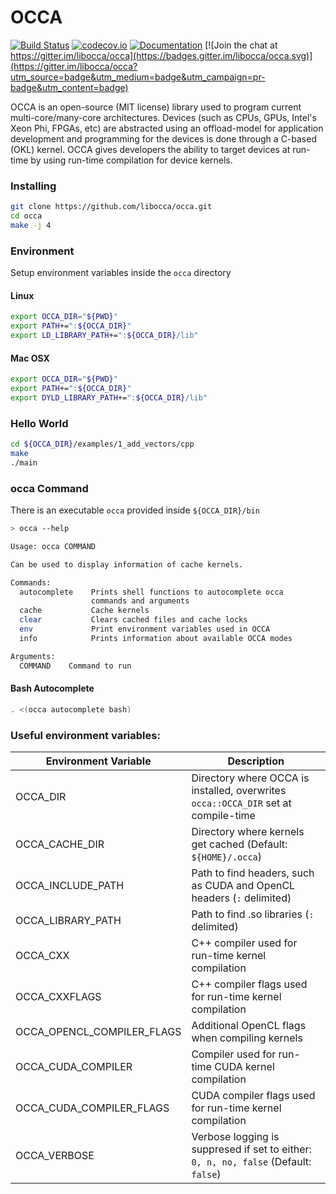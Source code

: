 <a name="OCCA"></a>
# OCCA

[![Build Status](https://travis-ci.org/libocca/occa.svg)](https://travis-ci.org/libocca/occa)
[![codecov.io](https://codecov.io/github/libocca/occa/coverage.svg)](https://codecov.io/github/libocca/occa)
[![Documentation](https://readthedocs.org/projects/occa/badge/?version=latest)](https://occa.readthedocs.io/en/latest/?badge=latest)
[![Join the chat at https://gitter.im/libocca/occa](https://badges.gitter.im/libocca/occa.svg)](https://gitter.im/libocca/occa?utm_source=badge&utm_medium=badge&utm_campaign=pr-badge&utm_content=badge)

OCCA is an open-source (MIT license) library used to program current multi-core/many-core architectures.
Devices (such as CPUs, GPUs, Intel's Xeon Phi, FPGAs, etc) are abstracted using an offload-model for application development and programming for the devices is done through a C-based (OKL) kernel.
OCCA gives developers the ability to target devices at run-time by using run-time compilation for device kernels.

### Installing

```bash
git clone https://github.com/libocca/occa.git
cd occa
make -j 4
```

### Environment

Setup environment variables inside the `occa` directory

#### Linux

```bash
export OCCA_DIR="${PWD}"
export PATH+=":${OCCA_DIR}"
export LD_LIBRARY_PATH+=":${OCCA_DIR}/lib"
```

#### Mac OSX

```bash
export OCCA_DIR="${PWD}"
export PATH+=":${OCCA_DIR}"
export DYLD_LIBRARY_PATH+=":${OCCA_DIR}/lib"
```

### Hello World

```bash
cd ${OCCA_DIR}/examples/1_add_vectors/cpp
make
./main
```

### occa Command

There is an executable `occa` provided inside `${OCCA_DIR}/bin`

```bash
> occa --help

Usage: occa COMMAND

Can be used to display information of cache kernels.

Commands:
  autocomplete    Prints shell functions to autocomplete occa
                  commands and arguments
  cache           Cache kernels
  clear           Clears cached files and cache locks
  env             Print environment variables used in OCCA
  info            Prints information about available OCCA modes

Arguments:
  COMMAND    Command to run
```

#### Bash Autocomplete

```bash
. <(occa autocomplete bash)
```

### Useful environment variables:
| Environment Variable       | Description                                                                         |
|----------------------------|-------------------------------------------------------------------------------------|
| OCCA_DIR                   | Directory where OCCA is installed, overwrites `occa::OCCA_DIR` set at compile-time  |
| OCCA_CACHE_DIR             | Directory where kernels get cached (Default: `${HOME}/.occa`)                       |
| OCCA_INCLUDE_PATH          | Path to find headers, such as CUDA and OpenCL headers (`:` delimited)               |
| OCCA_LIBRARY_PATH          | Path to find .so libraries (`:` delimited)                                          |
| OCCA_CXX                   | C++ compiler used for run-time kernel compilation                                   |
| OCCA_CXXFLAGS              | C++ compiler flags used for run-time kernel compilation                             |
| OCCA_OPENCL_COMPILER_FLAGS | Additional OpenCL flags when compiling kernels                                      |
| OCCA_CUDA_COMPILER         | Compiler used for run-time CUDA kernel compilation                                  |
| OCCA_CUDA_COMPILER_FLAGS   | CUDA compiler flags used for run-time kernel compilation                            |
| OCCA_VERBOSE               | Verbose logging is suppresed if set to either: `0, n, no, false` (Default: `false`) |
